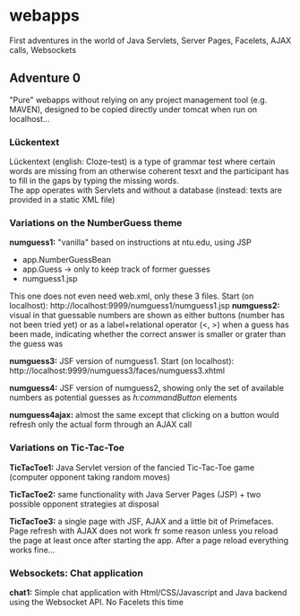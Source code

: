 # webapps
First adventures in the world of Java Servlets, Server Pages, Facelets, AJAX calls, Websockets

<h2>Adventure 0</h2>
"Pure" webapps without relying on any project management tool (e.g. MAVEN), designed to be copied directly under tomcat when run on localhost...

<h3>Lückentext</h3>
Lückentext (english: Cloze-test) is a type of grammar test where certain words are missing from an otherwise coherent tesxt and the participant has to fill in the gaps by typing the missing words.<br/>
The app operates with Servlets and without a database (instead: texts are provided in a static XML file)

<h3>Variations on the NumberGuess theme</h3>
<p><strong>numguess1:</strong> "vanilla" based on instructions at ntu.edu, using JSP
<ul><li>app.NumberGuessBean</li>
<li>app.Guess -> only to keep track of former guesses</li>
<li>numguess1.jsp</li></ul>
This one does not even need web.xml, only these 3 files. Start (on localhost): http://localhost:9999/numguess1/numguess1.jsp
<strong>numguess2:</strong> visual in that guessable numbers are shown as either buttons (number has not been tried yet) or as a label+relational operator (<, >) when a guess has been made, indicating whether the correct answer is smaller or grater than the guess was</p>
<p><strong>numguess3:</strong> JSF version of numguess1. Start (on localhost): http://localhost:9999/numguess3/faces/numguess3.xhtml</p>
<p><strong>numguess4:</strong> JSF version of numguess2, showing only the set of available numbers as potential guesses as <em>h:commandButton</em> elements</p>
<p><strong>numguess4ajax:</strong> almost the same except that clicking on a button would refresh only the actual form through an AJAX call</p>

<h3>Variations on Tic-Tac-Toe</h3>
<p><strong>TicTacToe1:</strong> Java Servlet version of the fancied Tic-Tac-Toe game (computer opponent taking random moves)</p>
<p><strong>TicTacToe2:</strong> same functionality with Java Server Pages (JSP) + two possible opponent strategies at disposal</p>
<p><strong>TicTacToe3:</strong> a single page with JSF, AJAX and a little bit of Primefaces. Page refresh with AJAX does not work fr some reason unless you reload the page at least once after starting the app. After a page reload everything works fine...

<h3>Websockets: Chat application</h3>
<p><strong>chat1:</strong> Simple chat application with Html/CSS/Javascript and Java backend using the Websocket API. No Facelets this time </p>
